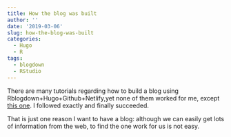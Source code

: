 ```yaml
---
title: How the blog was built
author: ''
date: '2019-03-06'
slug: how-the-blog-was-built
categories:
  - Hugo
  - R
tags:
  - blogdown
  - RStudio
---
```

There are many tutorials regarding how to build a blog using Rblogdown+Hugo+Github+Netlify,yet none of them worked for me, except [this one](https://www.weibinqu.xyz/cn/2018/03/set-your-blog-by-blogdown/). I followed exactly and finally succeeded.

That is just one reason I want to have a blog: although we can easily get lots of information from the web, to find the one work for us is not easy. 